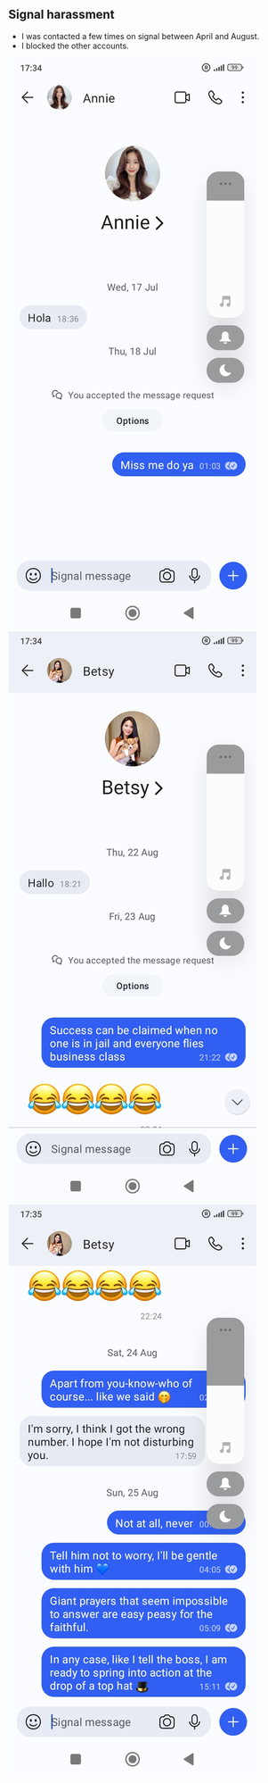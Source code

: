 ## Signal harassment

- I was contacted a few times on signal between April and August.
- I blocked the other accounts.

![](../content/images/signal-1.jpg)
![](../content/images/signal-2.jpg)
![](../content/images/signal-3.jpg)
